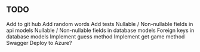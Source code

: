 ## TODO

Add to git hub
Add random words
Add tests
Nullable / Non-nullable fields in api models
Nullable / Non-nullable fields in database models
Foreign keys in database models
Implement guess method
Implement get game method
Swagger
Deploy to Azure?
